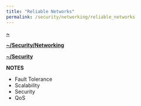 ```yaml
---
title: "Reliable Networks"
permalink: /security/networking/reliable_networks
---
```


**[~](../../../README.md)**

**[~/Security/Networking](../networking.md)**

**[~/Security](../../security.md)**

**NOTES**

- Fault Tolerance
- Scalability
- Security
- QoS
